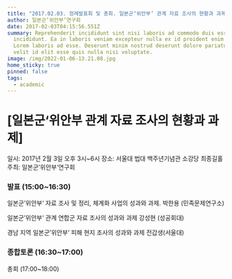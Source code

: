 ```yaml
---
title: "2017.02.03. 정례발표회 및 총회. 일본군‘위안부’ 관계 자료 조사의 현황과 과제 "
author: 일본군‘위안부’연구회
date: 2017-02-03T04:15:56.551Z
summary: Reprehenderit incididunt sint nisi laboris ad commodo duis esse
  incididunt. Ea in laboris veniam excepteur nulla ex id proident enim duis
  Lorem laboris ad esse. Deserunt minim nostrud deserunt dolore pariatur duis
  velit id elit esse quis nulla nisi voluptate.
image: /img/2022-01-06-13.21.08.jpg
home_sticky: true
pinned: false
tags:
  - academic
---
```

# \[일본군‘위안부 관계 자료 조사의 현황과 과제] 

일시: 2017년 2월 3일 오후 3시~6시
장소: 서울대 법대 백주년기념관 소강당 최종길홀 
주최: 일본군’위안부‘연구회 



### 발표 (15:00~16:30) 


일본군’위안부‘ 자료 조사 및 정리, 체계화 사업의 성과와 과제. 
박한용 (민족문제연구소)

일본군’위안부‘ 관계 연합군 자료 조사의 성과와 과제
강성현 (성공회대) 

경남 지역 일본군’위안부‘ 피해 현지 조사의 성과와 과제 
전갑생(서울대) 



### 종합토론 (16:30\~17:00) 
총회 (17:00\~18:00)